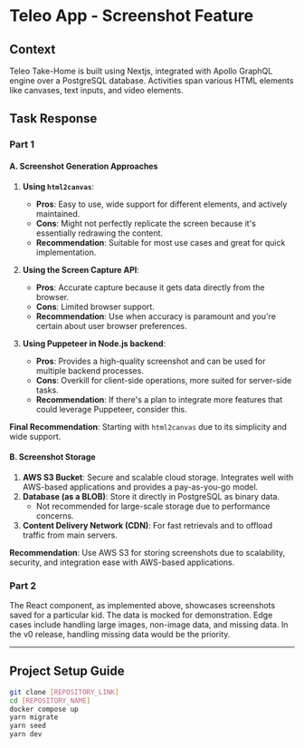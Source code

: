# Teleo App - Screenshot Feature
## Context
Teleo Take-Home is built using Nextjs, integrated with Apollo GraphQL engine over a PostgreSQL database. Activities span various HTML elements like canvases, text inputs, and video elements.

## Task Response

### Part 1

#### A. Screenshot Generation Approaches

1. **Using `html2canvas`**:
    - **Pros**: Easy to use, wide support for different elements, and actively maintained.
    - **Cons**: Might not perfectly replicate the screen because it's essentially redrawing the content.
    - **Recommendation**: Suitable for most use cases and great for quick implementation.

2. **Using the Screen Capture API**:
    - **Pros**: Accurate capture because it gets data directly from the browser.
    - **Cons**: Limited browser support.
    - **Recommendation**: Use when accuracy is paramount and you're certain about user browser preferences.

3. **Using Puppeteer in Node.js backend**:
    - **Pros**: Provides a high-quality screenshot and can be used for multiple backend processes.
    - **Cons**: Overkill for client-side operations, more suited for server-side tasks.
    - **Recommendation**: If there's a plan to integrate more features that could leverage Puppeteer, consider this.

**Final Recommendation**: Starting with `html2canvas` due to its simplicity and wide support.

#### B. Screenshot Storage

1. **AWS S3 Bucket**: Secure and scalable cloud storage. Integrates well with AWS-based applications and provides a pay-as-you-go model.
2. **Database (as a BLOB)**: Store it directly in PostgreSQL as binary data.
    - Not recommended for large-scale storage due to performance concerns.
3. **Content Delivery Network (CDN)**: For fast retrievals and to offload traffic from main servers.

**Recommendation**: Use AWS S3 for storing screenshots due to scalability, security, and integration ease with AWS-based applications.

### Part 2

The React component, as implemented above, showcases screenshots saved for a particular kid. The data is mocked for demonstration. Edge cases include handling large images, non-image data, and missing data. In the v0 release, handling missing data would be the priority.

---

## Project Setup Guide

```bash
git clone [REPOSITORY_LINK]
cd [REPOSITORY_NAME]
docker compose up
yarn migrate
yarn seed
yarn dev
```